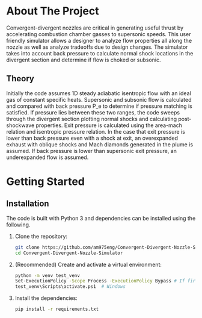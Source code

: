 # About The Project
Convergent-divergent nozzles are critical in generating useful thrust by accelerating combustion chamber gasses to supersonic speeds. This user friendly simulator allows a designer to analyze flow properties all along the nozzle as well as analyze tradeoffs due to design changes. The simulator takes into account back pressure to calculate normal shock locations in the divergent section and determine if flow is choked or subsonic.

## Theory
Initially the code assumes 1D steady adiabatic isentropic flow with an ideal gas of constant specific heats. Supersonic and subsonic flow is calculated and compared with back pressure P_e to determine if pressure matching is satisfied. If pressure lies between these two ranges, the code sweeps through the divergent section plotting normal shocks and calculating post-shockwave properties. Exit pressure is calculated using the area-mach relation and isentropic pressure relation. In the case that exit pressure is lower than back pressure even with a shock at exit, an overexpanded exhaust with oblique shocks and Mach diamonds generated in the plume is assumed. If back pressure is lower than supersonic exit pressure, an underexpanded flow is assumed.

# Getting Started

## Installation
The code is built with Python 3 and dependencies can be installed using the following.

1.  Clone the repository:
    ```bash
    git clone https://github.com/am975eng/Convergent-Divergent-Nozzle-Simulator.git
    cd Convergent-Divergent-Nozzle-Simulator
    ```

2.  (Recommended) Create and activate a virtual environment:
    ```bash
    python -m venv test_venv
    Set-ExecutionPolicy -Scope Process -ExecutionPolicy Bypass # If first time using venv
    test_venv\Scripts\activate.ps1  # Windows
    ```

3.  Install the dependencies:
    ```bash
    pip install -r requirements.txt
    ```
